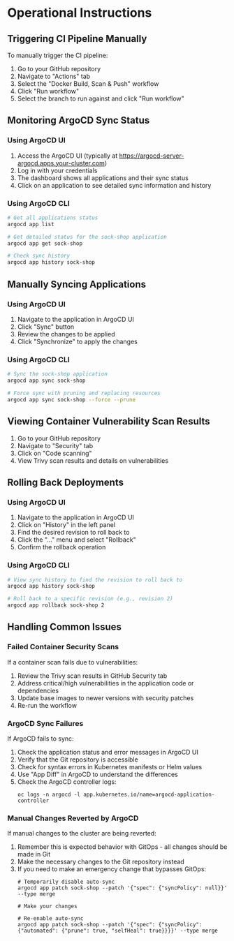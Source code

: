 # Operational Instructions

## Triggering CI Pipeline Manually

To manually trigger the CI pipeline:

1. Go to your GitHub repository
2. Navigate to "Actions" tab
3. Select the "Docker Build, Scan & Push" workflow
4. Click "Run workflow"
5. Select the branch to run against and click "Run workflow"

## Monitoring ArgoCD Sync Status

### Using ArgoCD UI

1. Access the ArgoCD UI (typically at https://argocd-server-argocd.apps.your-cluster.com)
2. Log in with your credentials
3. The dashboard shows all applications and their sync status
4. Click on an application to see detailed sync information and history

### Using ArgoCD CLI

```bash
# Get all applications status
argocd app list

# Get detailed status for the sock-shop application
argocd app get sock-shop

# Check sync history
argocd app history sock-shop
```

## Manually Syncing Applications

### Using ArgoCD UI

1. Navigate to the application in ArgoCD UI
2. Click "Sync" button
3. Review the changes to be applied
4. Click "Synchronize" to apply the changes

### Using ArgoCD CLI

```bash
# Sync the sock-shop application
argocd app sync sock-shop

# Force sync with pruning and replacing resources
argocd app sync sock-shop --force --prune
```

## Viewing Container Vulnerability Scan Results

1. Go to your GitHub repository
2. Navigate to "Security" tab
3. Click on "Code scanning"
4. View Trivy scan results and details on vulnerabilities

## Rolling Back Deployments

### Using ArgoCD UI

1. Navigate to the application in ArgoCD UI
2. Click on "History" in the left panel
3. Find the desired revision to roll back to
4. Click the "..." menu and select "Rollback"
5. Confirm the rollback operation

### Using ArgoCD CLI

```bash
# View sync history to find the revision to roll back to
argocd app history sock-shop

# Roll back to a specific revision (e.g., revision 2)
argocd app rollback sock-shop 2
```

## Handling Common Issues

### Failed Container Security Scans

If a container scan fails due to vulnerabilities:

1. Review the Trivy scan results in GitHub Security tab
2. Address critical/high vulnerabilities in the application code or dependencies
3. Update base images to newer versions with security patches
4. Re-run the workflow

### ArgoCD Sync Failures

If ArgoCD fails to sync:

1. Check the application status and error messages in ArgoCD UI
2. Verify that the Git repository is accessible
3. Check for syntax errors in Kubernetes manifests or Helm values
4. Use "App Diff" in ArgoCD to understand the differences
5. Check the ArgoCD controller logs:
   ```
   oc logs -n argocd -l app.kubernetes.io/name=argocd-application-controller
   ```

### Manual Changes Reverted by ArgoCD

If manual changes to the cluster are being reverted:

1. Remember this is expected behavior with GitOps - all changes should be made in Git
2. Make the necessary changes to the Git repository instead
3. If you need to make an emergency change that bypasses GitOps:
   ```
   # Temporarily disable auto-sync
   argocd app patch sock-shop --patch '{"spec": {"syncPolicy": null}}' --type merge
   
   # Make your changes
   
   # Re-enable auto-sync
   argocd app patch sock-shop --patch '{"spec": {"syncPolicy": {"automated": {"prune": true, "selfHeal": true}}}}' --type merge
   ``` 